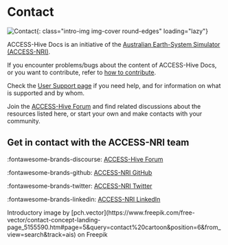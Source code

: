 #  Contact 

![Contact](/assets/contact-img.jpg){: class="intro-img img-cover round-edges" loading="lazy"}

ACCESS-Hive Docs is an initiative of the [Australian Earth-System Simulator (ACCESS-NRI)](https://www.access-nri.org.au/about/what-is-access-nri).

If you encounter problems/bugs about the content of ACCESS-Hive Docs, or you want to contribute, refer to [how to contribute](/about/contribute).

Check the [User Support page](/about/user_support) if you need help, and for information on what is supported and by whom.

Join the [ACCESS-Hive Forum](https://forum.access-hive.org.au/) and find related discussions about the resources listed here, or start your own and make contacts with your community.

## Get in contact with the ACCESS-NRI team

:fontawesome-brands-discourse: [ACCESS-Hive Forum](https://forum.access-hive.org.au/)

:fontawesome-brands-github: [ACCESS-NRI GitHub](https://github.com/ACCESS-NRI/)

:fontawesome-brands-twitter: [ACCESS-NRI Twitter](https://twitter.com/ACCESS_NRI)

:fontawesome-brands-linkedin: [ACCESS-NRI LinkedIn](https://www.linkedin.com/in/access-nri)

<custom-references>
Introductory image by [pch.vector](https://www.freepik.com/free-vector/contact-concept-landing-page_5155590.htm#page=5&query=contact%20cartoon&position=6&from_view=search&track=ais) on Freepik
</custom-references>
